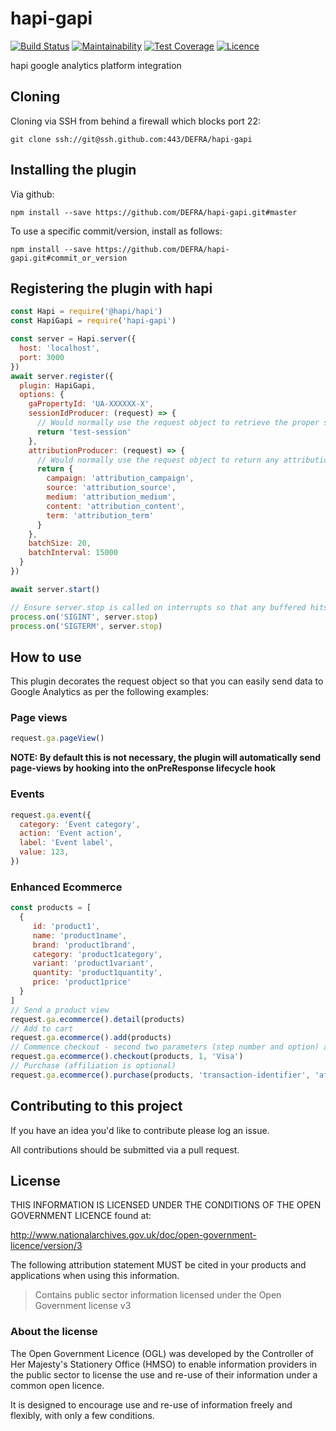 # hapi-gapi
[![Build Status](https://travis-ci.org/DEFRA/hapi-gapi.svg?branch=master)](https://travis-ci.org/DEFRA/hapi-gapi)
[![Maintainability](https://api.codeclimate.com/v1/badges/182d4903d15c6d20fc20/maintainability)](https://codeclimate.com/github/DEFRA/hapi-gapi/maintainability)
[![Test Coverage](https://api.codeclimate.com/v1/badges/182d4903d15c6d20fc20/test_coverage)](https://codeclimate.com/github/DEFRA/hapi-gapi/test_coverage)
[![Licence](https://img.shields.io/badge/Licence-OGLv3-blue.svg)](http://www.nationalarchives.gov.uk/doc/open-government-licence/version/3)

hapi google analytics platform integration

## Cloning
Cloning via SSH from behind a firewall which blocks port 22:
```
git clone ssh://git@ssh.github.com:443/DEFRA/hapi-gapi
```

## Installing the plugin
Via github:
```
npm install --save https://github.com/DEFRA/hapi-gapi.git#master
```

To use a specific commit/version, install as follows:
```
npm install --save https://github.com/DEFRA/hapi-gapi.git#commit_or_version
```

## Registering the plugin with hapi
```javascript
const Hapi = require('@hapi/hapi')
const HapiGapi = require('hapi-gapi')

const server = Hapi.server({
  host: 'localhost',
  port: 3000
})
await server.register({
  plugin: HapiGapi,
  options: {
    gaPropertyId: 'UA-XXXXXX-X',
    sessionIdProducer: (request) => {
      // Would normally use the request object to retrieve the proper session identifier
      return 'test-session'
    },
    attributionProducer: (request) => {
      // Would normally use the request object to return any attribution associated with the user's session
      return {
        campaign: 'attribution_campaign',
        source: 'attribution_source',
        medium: 'attribution_medium',
        content: 'attribution_content',
        term: 'attribution_term'    
      }
    }, 
    batchSize: 20,
    batchInterval: 15000
  }
})

await server.start()

// Ensure server.stop is called on interrupts so that any buffered hits are sent to the Google Measurement Protocol API before shutdown
process.on('SIGINT', server.stop)
process.on('SIGTERM', server.stop)
```

## How to use
This plugin decorates the request object so that you can easily send data to Google Analytics as per the following examples:

### Page views
```javascript
request.ga.pageView()
```
__NOTE: By default this is not necessary, the plugin will automatically send page-views by hooking into the onPreResponse lifecycle hook__

### Events
```javascript
request.ga.event({
  category: 'Event category',
  action: 'Event action',
  label: 'Event label',
  value: 123,
})
```

### Enhanced Ecommerce
```javascript
const products = [
  {
     id: 'product1',
     name: 'product1name',
     brand: 'product1brand',
     category: 'product1category',
     variant: 'product1variant',
     quantity: 'product1quantity',
     price: 'product1price'
  }
]
// Send a product view
request.ga.ecommerce().detail(products)
// Add to cart
request.ga.ecommerce().add(products)
// Commence checkout - second two parameters (step number and option) are optional
request.ga.ecommerce().checkout(products, 1, 'Visa')
// Purchase (affiliation is optional)
request.ga.ecommerce().purchase(products, 'transaction-identifier', 'affiliation')
```

## Contributing to this project

If you have an idea you'd like to contribute please log an issue.

All contributions should be submitted via a pull request.

## License

THIS INFORMATION IS LICENSED UNDER THE CONDITIONS OF THE OPEN GOVERNMENT LICENCE found at:

http://www.nationalarchives.gov.uk/doc/open-government-licence/version/3

The following attribution statement MUST be cited in your products and applications when using this information.

>Contains public sector information licensed under the Open Government license v3

### About the license

The Open Government Licence (OGL) was developed by the Controller of Her Majesty's Stationery Office (HMSO) to enable information providers in the public sector to license the use and re-use of their information under a common open licence.

It is designed to encourage use and re-use of information freely and flexibly, with only a few conditions.
